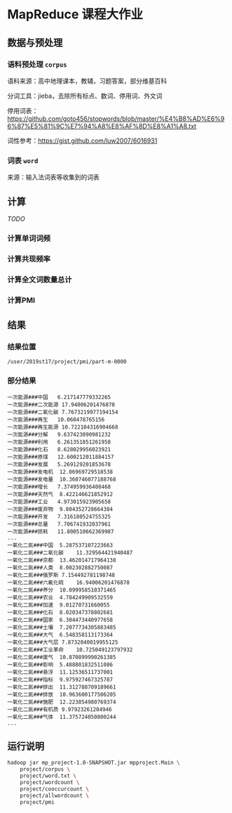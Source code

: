 # MapReduce 课程大作业

## 数据与预处理

### 语料预处理 `corpus`

语料来源：高中地理课本，教辅，习题答案，部分维基百科

分词工具：jieba，去除所有标点、数词、停用词、外文词

停用词表：https://github.com/goto456/stopwords/blob/master/%E4%B8%AD%E6%96%87%E5%81%9C%E7%94%A8%E8%AF%8D%E8%A1%A8.txt

词性参考：https://gist.github.com/luw2007/6016931

### 词表 `word`

来源：输入法词表等收集到的词表

## 计算

*TODO*

### 计算单词词频

### 计算共现频率

### 计算全文词数量总计

### 计算PMI

## 结果

### 结果位置

```text
/user/2019st17/project/pmi/part-m-0000
```

### 部分结果

```text
一次能源###中国	6.217147779332265
一次能源###二次能源	17.94006201476878
一次能源###二氧化碳	7.7673219977194154
一次能源###再生	10.060478765156
一次能源###再生能源	10.722104316904668
一次能源###分解	9.637423090981232
一次能源###利用	6.261351851261958
一次能源###化石	8.628029956023921
一次能源###原煤	12.600212011884157
一次能源###发展	5.269129201853678
一次能源###发电机	12.06969729518538
一次能源###发电量	10.360746077188768
一次能源###增长	7.374959936408468
一次能源###天然气	8.422146621852912
一次能源###工业	4.973015923905658
一次能源###废弃物	9.804352728664384
一次能源###开发	7.316180524755325
一次能源###总量	7.706741932037961
一次能源###损耗	11.800510662369987
...
一氧化二氮###中国	5.287537107223663
一氧化二氮###二氧化碳	11.329564421940487
一氧化二氮###京都	13.462014717964138
一氧化二氮###人类	8.002302882750087
一氧化二氮###俄罗斯	7.154492781198748
一氧化二氮###六氟化硫	16.94006201476878
一氧化二氮###养分	10.099958510371465
一氧化二氮###农业	4.784249909532559
一氧化二氮###加速	9.01270731660055
一氧化二氮###化石	8.020347378802681
一氧化二氮###国家	6.304473440977658
一氧化二氮###土壤	7.2077734305883485
一氧化二氮###大气	6.548358113173364
一氧化二氮###大气层	7.8732040019955125
一氧化二氮###工业革命	10.725049123797932
一氧化二氮###废气	10.870899990261385
一氧化二氮###影响	5.488801832511086
一氧化二氮###悬浮	11.12536511737001
一氧化二氮###指标	9.975927467325787
一氧化二氮###排出	11.312788709189661
一氧化二氮###排放	10.963600177506205
一氧化二氮###施肥	12.223854980769374
一氧化二氮###有机质	9.97923261204946
一氧化二氮###气体	11.375724050800244
...
```

## 运行说明

```bash
hadoop jar mp_project-1.0-SNAPSHOT.jar mpproject.Main \
    project/corpus \
    project/word.txt \
    project/wordcount \
    project/cooccurcount \
    project/allwordcount \
    project/pmi
```

